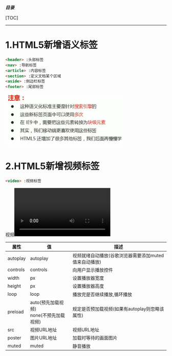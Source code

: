***目录***

[TOC]

---

# 1.HTML5新增语义标签

```html
<header> :头部标签
<nav> :导航标签
<article> :内容标签
<section> :定义文档某个区域
<aside> :侧边栏标签
<footer> :尾部标签    
```

<img src="assets/h5_yuyibiaoqian.jpg" style="zoom: 67%;" />

# 2.HTML5新增视频标签

```html
<video> :视频标签
```

视频<video>常见属性:

| 属性     | 值                                         | 描述                                                  |
| -------- | ------------------------------------------ | ----------------------------------------------------- |
| autoplay | autoplay                                   | 视频就绪自动播放(谷歌浏览器需要添加muted值来自动播放) |
| controls | controls                                   | 向用户显示播放控件                                    |
| width    | px                                         | 设置播放器宽度                                        |
| height   | px                                         | 设置播放器高度                                        |
| loop     | loop                                       | 播放完是否继续播放,循环播放                           |
| preload  | auto(预先加载视频)<br>none(不预先加载视频) | 规定是否预加载视频(如果有autoplay则忽略该属性)        |
| src      | 视频URL地址                                | 视频URL地址                                           |
| poster   | 图片URL地址                                | 加载时等待的画面图片                                  |
| muted    | muted                                      | 静音播放                                              |


